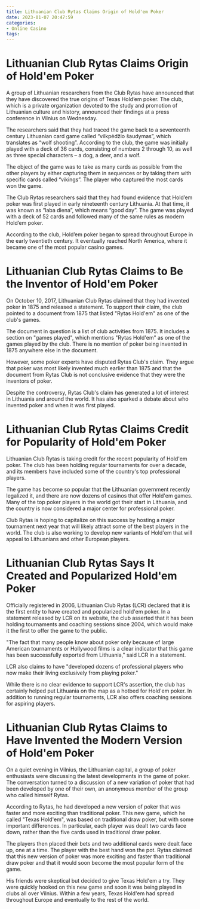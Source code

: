 ```yaml
---
title: Lithuanian Club Rytas Claims Origin of Hold'em Poker
date: 2023-01-07 20:47:59
categories:
- Online Casino
tags:
---
```



#  Lithuanian Club Rytas Claims Origin of Hold'em Poker

A group of Lithuanian researchers from the Club Rytas have announced that they have discovered the true origins of Texas Hold’em poker. The club, which is a private organization devoted to the study and promotion of Lithuanian culture and history, announced their findings at a press conference in Vilnius on Wednesday.

The researchers said that they had traced the game back to a seventeenth century Lithuanian card game called “vilkpėdžio šaudymas”, which translates as “wolf shooting”. According to the club, the game was initially played with a deck of 36 cards, consisting of numbers 2 through 10, as well as three special characters – a dog, a deer, and a wolf.

The object of the game was to take as many cards as possible from the other players by either capturing them in sequences or by taking them with specific cards called “vikings”. The player who captured the most cards won the game.

The Club Rytas researchers said that they had found evidence that Hold’em poker was first played in early nineteenth century Lithuania. At that time, it was known as “laba diena”, which means “good day”. The game was played with a deck of 52 cards and followed many of the same rules as modern Hold’em poker.

According to the club, Hold’em poker began to spread throughout Europe in the early twentieth century. It eventually reached North America, where it became one of the most popular casino games.

#  Lithuanian Club Rytas Claims to Be the Inventor of Hold'em Poker

On October 10, 2017, Lithuanian Club Rytas claimed that they had invented poker in 1875 and released a statement. To support their claim, the club pointed to a document from 1875 that listed "Rytas Hold'em" as one of the club's games.

The document in question is a list of club activities from 1875. It includes a section on "games played", which mentions "Rytas Hold'em" as one of the games played by the club. There is no mention of poker being invented in 1875 anywhere else in the document.

However, some poker experts have disputed Rytas Club's claim. They argue that poker was most likely invented much earlier than 1875 and that the document from Rytas Club is not conclusive evidence that they were the inventors of poker.

Despite the controversy, Rytas Club's claim has generated a lot of interest in Lithuania and around the world. It has also sparked a debate about who invented poker and when it was first played.

#  Lithuanian Club Rytas Claims Credit for Popularity of Hold'em Poker

Lithuanian Club Rytas is taking credit for the recent popularity of Hold'em poker. The club has been holding regular tournaments for over a decade, and its members have included some of the country's top professional players.

The game has become so popular that the Lithuanian government recently legalized it, and there are now dozens of casinos that offer Hold'em games. Many of the top poker players in the world got their start in Lithuania, and the country is now considered a major center for professional poker.

Club Rytas is hoping to capitalize on this success by hosting a major tournament next year that will likely attract some of the best players in the world. The club is also working to develop new variants of Hold'em that will appeal to Lithuanians and other European players.

#  Lithuanian Club Rytas Says It Created and Popularized Hold'em Poker

Officially registered in 2006, Lithuanian Club Rytas (LCR) declared that it is the first entity to have created and popularized hold'em poker. In a statement released by LCR on its website, the club asserted that it has been holding tournaments and coaching sessions since 2004, which would make it the first to offer the game to the public.

"The fact that many people know about poker only because of large American tournaments or Hollywood films is a clear indicator that this game has been successfully exported from Lithuania," said LCR in a statement.

LCR also claims to have "developed dozens of professional players who now make their living exclusively from playing poker."

While there is no clear evidence to support LCR's assertion, the club has certainly helped put Lithuania on the map as a hotbed for Hold'em poker. In addition to running regular tournaments, LCR also offers coaching sessions for aspiring players.

#  Lithuanian Club Rytas Claims to Have Invented the Modern Version of Hold'em Poker

On a quiet evening in Vilnius, the Lithuanian capital, a group of poker enthusiasts were discussing the latest developments in the game of poker. The conversation turned to a discussion of a new variation of poker that had been developed by one of their own, an anonymous member of the group who called himself Rytas.

According to Rytas, he had developed a new version of poker that was faster and more exciting than traditional poker. This new game, which he called "Texas Hold'em", was based on traditional draw poker, but with some important differences. In particular, each player was dealt two cards face down, rather than the five cards used in traditional draw poker.

The players then placed their bets and two additional cards were dealt face up, one at a time. The player with the best hand won the pot. Rytas claimed that this new version of poker was more exciting and faster than traditional draw poker and that it would soon become the most popular form of the game.

His friends were skeptical but decided to give Texas Hold'em a try. They were quickly hooked on this new game and soon it was being played in clubs all over Vilnius. Within a few years, Texas Hold'em had spread throughout Europe and eventually to the rest of the world.